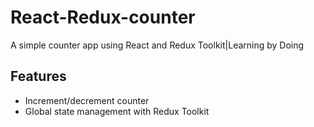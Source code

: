 # React-Redux-counter

A simple counter app using React and Redux Toolkit|Learning by Doing 

## Features

- Increment/decrement counter
- Global state management with Redux Toolkit

